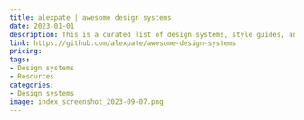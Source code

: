 ```yaml
---
title: alexpate | awesome design systems
date: 2023-01-01
description: This is a curated list of design systems, style guides, and pattern libraries from around the web, with a focus on open-source projects.
link: https://github.com/alexpate/awesome-design-systems
pricing: 
tags: 
- Design systems
- Resources
categories: 
- Design systems 
image: index_screenshot_2023-09-07.png
---
```

